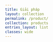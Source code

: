 ```yaml
---
title: Giải pháp
layout: collection
permalink: /product/
collection: products
entries_layout: list
classes: wide
---
```


